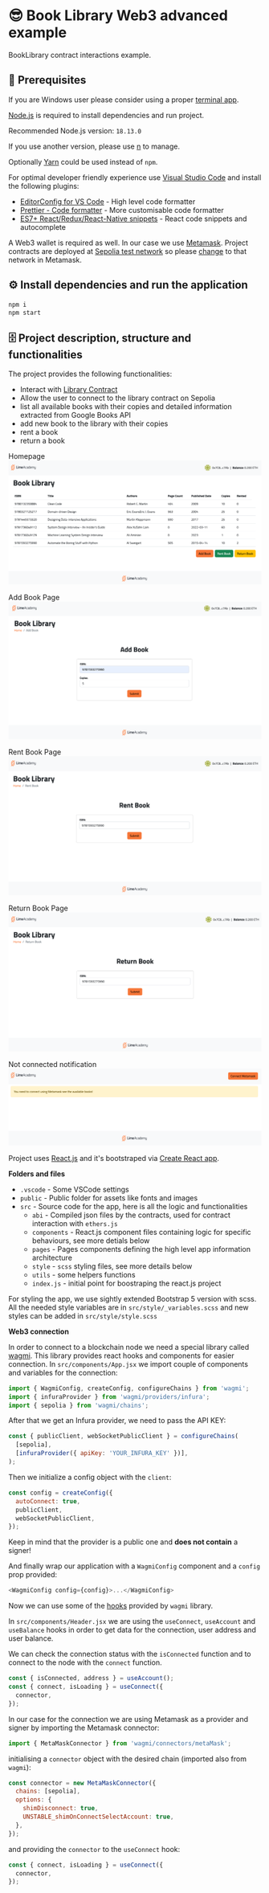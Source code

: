 # 😎 Book Library Web3 advanced example

BookLibrary contract interactions example.

## 📌 Prerequisites

If you are Windows user please consider using a proper [terminal app](https://hyper.is/).

[Node.js](https://nodejs.org/en/) is required to install dependencies and run project.

Recommended Node.js version: `18.13.0`

If you use another version, please use [n](https://github.com/tj/n) to manage.

Optionally [Yarn](https://classic.yarnpkg.com/lang/en/docs/install) could be used instead of `npm`.

For optimal developer friendly experience use [Visual Studio Code](https://code.visualstudio.com/) and install the following plugins:

- [EditorConfig for VS Code](https://marketplace.visualstudio.com/items?itemName=EditorConfig.EditorConfig) - High level code formatter
- [Prettier - Code formatter](https://marketplace.visualstudio.com/items?itemName=esbenp.prettier-vscode) - More customisable code formatter
- [ES7+ React/Redux/React-Native snippets](https://marketplace.visualstudio.com/items?itemName=dsznajder.es7-react-js-snippets) - React code snippets and autocomplete

A Web3 wallet is required as well. In our case we use [Metamask](https://metamask.io/). Project contracts are deployed at [Sepolia test network](https://metamask.zendesk.com/hc/en-us/articles/360059213492-ETH-on-Sepolia-and-Goerli-networks-testnets-) so please [change](https://medium.com/@mwhc00/how-to-enable-ethereum-test-networks-on-metamask-again-d7831da23a09) to that network in Metamask.

## ⚙️ Install dependencies and run the application

```shell
npm i
npm start
```

## 🗄 Project description, structure and functionalities

The project provides the following functionalities:
- Interact with [Library Contract](https://sepolia.etherscan.io/address/0x631fb9AC66245bfbeb607F5820B1569AB34F7c48#code)
- Allow the user to connect to the library contract on Sepolia
- list all available books with their copies and detailed information extracted from Google Books API
- add new book to the library with their copies
- rent a book
- return a book

Homepage
![Homepage](./screenshots/home.png?raw=true "Homepage")

Add Book Page
![Add Book](./screenshots/add-book.png?raw=true "Add Book")

Rent Book Page
![Add Book](./screenshots/rent-book.png?raw=true "Rent Book")

Return Book Page
![Add Book](./screenshots/return-book.png?raw=true "Return Book")

Not connected notification
![Add Book](./screenshots/not-connected.png?raw=true "Not Connected")

Project uses [React.js](https://reactjs.org/) and it's bootstraped via [Create React app](https://create-react-app.dev/).

**Folders and files**

- `.vscode` - Some VSCode settings
- `public` - Public folder for assets like fonts and images
- `src` - Source code for the app, here is all the logic and functionalities
  - `abi` - Compiled json files by the contracts, used for contract interaction with `ethers.js`
  - `components` - React.js component files containing logic for specific behaviours, see more detials below
  - `pages` - Pages components defining the high level app information architecture
  - `style` - `scss` styling files, see more details below
  - `utils` - some helpers functions
  - `index.js` - initial point for boostraping the react.js project

For styling the app, we use sightly extended Bootstrap 5 version with scss. All the needed style variables are in `src/style/_variables.scss` and new styles can be added in `src/style/style.scss`

**Web3 connection**

In order to connect to a blockchain node we need a special library called [wagmi](https://wagmi.sh/react/getting-started).
This library provides react hooks and components for easier connection.
In `src/components/App.jsx` we import couple of components and variables for the connection:

```javascript
import { WagmiConfig, createConfig, configureChains } from 'wagmi';
import { infuraProvider } from 'wagmi/providers/infura';
import { sepolia } from 'wagmi/chains';
```

After that we get an Infura provider, we need to pass the API KEY:

```javascript
const { publicClient, webSocketPublicClient } = configureChains(
  [sepolia],
  [infuraProvider({ apiKey: 'YOUR_INFURA_KEY' })],
);
```

Then we initialize a config object with the `client`:

```javascript
const config = createConfig({
  autoConnect: true,
  publicClient,
  webSocketPublicClient,
});
```

Keep in mind that the provider is a public one and **does not contain** a signer!

And finally wrap our application with a `WagmiConfig` component and a `config` prop provided:

```javascript
<WagmiConfig config={config}>...</WagmiConfig>
```

Now we can use some of the [hooks](https://wagmi.sh/react/hooks/useAccount) provided by `wagmi` library.

In `src/components/Header.jsx` we are using the `useConnect`, `useAccount` and `useBalance` hooks in order to get data for the connection, user address and user balance.

We can check the connection status with the `isConnected` function and to connect to the node with the `connect` function.

```javascript
const { isConnected, address } = useAccount();
const { connect, isLoading } = useConnect({
  connector,
});
```

In our case for the connection we are using Metamask as a provider and signer by importing the Metamask connector:

```javascript
import { MetaMaskConnector } from 'wagmi/connectors/metaMask';
```

initialising a `connector` object with the desired chain (imported also from `wagmi`):

```javascript
const connector = new MetaMaskConnector({
  chains: [sepolia],
  options: {
    shimDisconnect: true,
    UNSTABLE_shimOnConnectSelectAccount: true,
  },
});
```

and providing the `connector` to the `useConnect` hook:

```javascript
const { connect, isLoading } = useConnect({
  connector,
});
```

